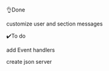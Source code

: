 👌Done 

customize user  and section messages 

✔️To do 

add Event handlers 

create json server  

 